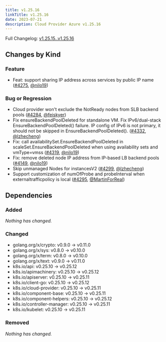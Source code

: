```yaml
---
title: v1.25.16
linkTitle: v1.25.16
date: 2023-07-21
description: Cloud Provider Azure v1.25.16
---
```

Full Changelog: [v1.25.15..v1.25.16](https://github.com/kubernetes-sigs/cloud-provider-azure/compare/v1.25.15...v1.25.16)

## Changes by Kind

### Feature

- Feat: support sharing IP address across services by public IP name ([#4275](https://github.com/kubernetes-sigs/cloud-provider-azure/pull/4275), [@nilo19](https://github.com/nilo19))

### Bug or Regression

- Cloud provider won't exclude the NotReady nodes from SLB backend pools ([#4284](https://github.com/kubernetes-sigs/cloud-provider-azure/pull/4284), [@feiskyer](https://github.com/feiskyer))
- Fix ensureBackendPoolDeleted for standalone VM. Fix IPv6/dual-stack EnsureBackendPoolDeleted() failure. IP config of IPv6 is not primary, it should not be skipped in EnsureBackendPoolDeleted(). ([#4332](https://github.com/kubernetes-sigs/cloud-provider-azure/pull/4332), [@lzhecheng](https://github.com/lzhecheng))
- Fix: call availabilitySet.EnsureBackendPoolDeleted in scaleSet.EnsureBackendPoolDeleted when using availability sets and vmType=vmss ([#4319](https://github.com/kubernetes-sigs/cloud-provider-azure/pull/4319), [@nilo19](https://github.com/nilo19))
- Fix: remove deleted node IP address from IP-based LB backend pools ([#4149](https://github.com/kubernetes-sigs/cloud-provider-azure/pull/4149), [@nilo19](https://github.com/nilo19))
- Skip unmanaged Nodes for instancesV2 ([#4299](https://github.com/kubernetes-sigs/cloud-provider-azure/pull/4299), [@lzhecheng](https://github.com/lzhecheng))
- Support customization of numOfProbe and probeInterval when externaltrafficpolicy is local ([#4295](https://github.com/kubernetes-sigs/cloud-provider-azure/pull/4295), [@MartinForReal](https://github.com/MartinForReal))

## Dependencies

### Added
_Nothing has changed._

### Changed
- golang.org/x/crypto: v0.9.0 → v0.11.0
- golang.org/x/sys: v0.8.0 → v0.10.0
- golang.org/x/term: v0.8.0 → v0.10.0
- golang.org/x/text: v0.9.0 → v0.11.0
- k8s.io/api: v0.25.10 → v0.25.12
- k8s.io/apimachinery: v0.25.10 → v0.25.12
- k8s.io/apiserver: v0.25.10 → v0.25.11
- k8s.io/client-go: v0.25.10 → v0.25.12
- k8s.io/cloud-provider: v0.25.10 → v0.25.11
- k8s.io/component-base: v0.25.10 → v0.25.11
- k8s.io/component-helpers: v0.25.10 → v0.25.12
- k8s.io/controller-manager: v0.25.10 → v0.25.11
- k8s.io/kubelet: v0.25.10 → v0.25.11

### Removed
_Nothing has changed._
